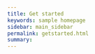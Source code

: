 ```yaml
---
title: Get started
keywords: sample homepage
sidebar: main_sidebar
permalink: getstarted.html
summary: 
---
```

